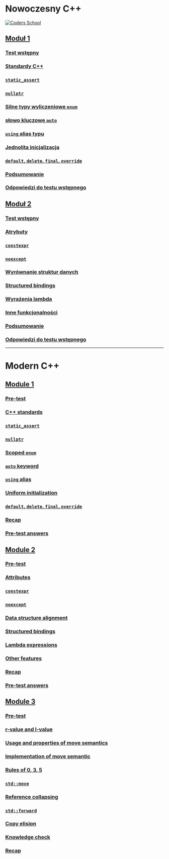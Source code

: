# Nowoczesny C++

<a href="https://coders.school">
    <img width="500" data-src="coders_school_logo.png" src="coders_school_logo.png" alt="Coders School" class="plain">
</a>

## [Moduł 1](module1/)

### [Test wstępny](module1/01_pretest.pl.md)

### [Standardy C++](module1/02_standards.pl.md)

### [`static_assert`](module1/03_static_assert.pl.md)

### [`nullptr`](module1/04_nullptr.pl.md)

### [Silne typy wyliczeniowe `enum`](module1/05_scoped_enum.pl.md)

### [słowo kluczowe `auto`](module1/06_auto.pl.md)

### [`using` alias typu](module1/07_using.pl.md)

### [Jednolita inicjalizacja](module1/08_uniform_initialization.pl.md)

### [`default`, `delete`, `final`, `override`](module1/09_default_delete_final_override.pl.md)

### [Podsumowanie](module1/10_recap.pl.md)

### [Odpowiedzi do testu wstępnego](module1/11_pretest_answers.pl.md)

## [Moduł 2](module2/index.pl.html)

### [Test wstępny](module2/pretest.pl.md)

### [Atrybuty](module2/modern_cpp_attributes.pl.md)

### [`constexpr`](module2/modern_cpp_constexpr.pl.md)

### [`noexcept`](module2/modern_cpp_noexcept.pl.md)

### [Wyrównanie struktur danych](module2/modern_cpp_dsa.pl.md)

### [Structured bindings](module2/modern_cpp_structure_bindings.pl.md)

### [Wyrażenia lambda](module2/modern_cpp_lambda.pl.md)

### [Inne funkcjonalności](module2/modern_cpp_other.pl.md)

### [Podsumowanie](module2/modern_cpp_recap.pl.md)

### [Odpowiedzi do testu wstępnego](module2/pretest_answers.pl.md)

___

# Modern C++

## [Module 1](module1/index.en.html)

### [Pre-test](module1/01_pretest.en.md)

### [C++ standards](module1/standards.md)

### [`static_assert`](module1/static_assert.md)

### [`nullptr`](module1/nullptr.md)

### [Scoped `enum`](module1/scoped_enum.md)

### [`auto` keyword](module1/auto.md)

### [`using` alias](module1/using.md)

### [Uniform initialization](module1/uniform_initialization.md)

### [`default`, `delete`, `final`, `override`](module1/default_delete_final_override.md)

### [Recap](module1/recap.md)

### [Pre-test answers](module1/pretest_answers.md)

## [Module 2](module2/index.en.html)

### [Pre-test](module2/pretest.md)

### [Attributes](module2/modern_cpp_attributes.md)

### [`constexpr`](module2/modern_cpp_constexpr.md)

### [`noexcept`](module2/modern_cpp_noexcept.md)

### [Data structure alignment](module2/modern_cpp_dsa.md)

### [Structured bindings](module2/modern_cpp_structure_bindings.md)

### [Lambda expressions](module2/modern_cpp_lambda.md)

### [Other features](module2/modern_cpp_other.md)

### [Recap](module2/modern_cpp_recap.md)

### [Pre-test answers](module2/pretest_answers.md)

## [Module 3](module3/index.en.html)

### [Pre-test](module3/move_semantics_pretest.md)

### [r-value and l-value](module3/move_semantics_rvalues_lvalues.md)

### [Usage and properties of move semantics](module3/move_semantics_usage.md)

### [Implementation of move semantic](module3/move_semantics_implementation.md)

### [Rules of 0, 3, 5](module3/move_semantics_rules.md)

### [`std::move`](module3/move_semantics_std_move.md)

### [Reference collapsing](module3/move_semantics_reference_collapsing.md)

### [`std::forward`](module3/move_semantics_std_forward.md)

### [Copy elision](module3/move_semantics_copy_elision.md)

### [Knowledge check](module3/move_semantics_knowledge_check.md)

### [Recap](module3/move_semantics_recap.md)
